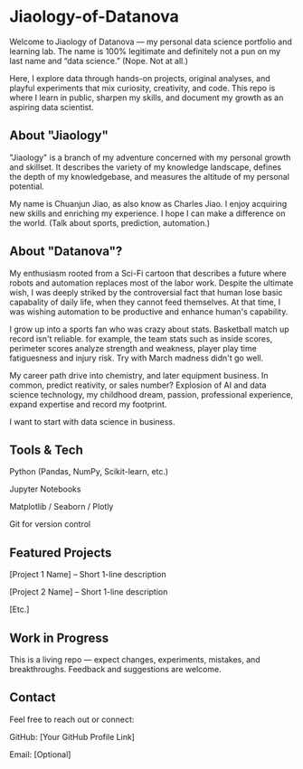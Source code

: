 # Jiaology-of-Datanova

Welcome to Jiaology of Datanova — my personal data science portfolio and learning lab. The name is 100% legitimate and definitely not a pun on my last name and “data science.” (Nope. Not at all.)

Here, I explore data through hands-on projects, original analyses, and playful experiments that mix curiosity, creativity, and code. This repo is where I learn in public, sharpen my skills, and document my growth as an aspiring data scientist.

## About "Jiaology"

"Jiaology" is a branch of my adventure concerned with my personal growth and skillset. It describes the variety of my knowledge landscape, defines the depth of my knowledgebase, and measures the altitude of my personal potential.

My name is Chuanjun Jiao, as also know as Charles Jiao. I enjoy acquiring new skills and enriching my experience. I hope I can make a difference on the world. (Talk about sports, prediction, automation.)

## About "Datanova"?

My enthusiasm rooted from a Sci-Fi cartoon that describes a future where robots and automation replaces most of the labor work. Despite the ultimate wish, I was deeply striked by the controversial fact that human lose basic capabality of daily life, when they cannot feed themselves. At that time, I was wishing automation to be productive and enhance human's capability.

I grow up into a sports fan who was crazy about stats. Basketball match up record isn't reliable. for example, the team stats such as inside scores, perimeter scores analyze strength and weakness, player play time fatiguesness and injury risk. Try with March madness didn't go well.

My career path drive into chemistry, and later equipment business. In common, predict reativity, or sales number? Explosion of AI and data science technology, my childhood dream, passion, professional experience, expand expertise and record my footprint.

I want to start with data science in business.

## Tools & Tech
Python (Pandas, NumPy, Scikit-learn, etc.)

Jupyter Notebooks

Matplotlib / Seaborn / Plotly

Git for version control

## Featured Projects
[Project 1 Name] – Short 1-line description

[Project 2 Name] – Short 1-line description

[Etc.]

## Work in Progress
This is a living repo — expect changes, experiments, mistakes, and breakthroughs. Feedback and suggestions are welcome.

## Contact
Feel free to reach out or connect:

GitHub: [Your GitHub Profile Link]

Email: [Optional]
